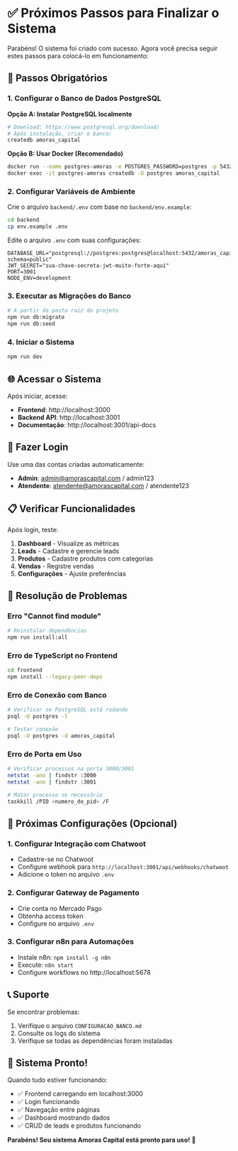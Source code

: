 # ✅ Próximos Passos para Finalizar o Sistema

Parabéns! O sistema foi criado com sucesso. Agora você precisa seguir estes passos para colocá-lo em funcionamento:

## 🚨 Passos Obrigatórios

### 1. Configurar o Banco de Dados PostgreSQL

**Opção A: Instalar PostgreSQL localmente**
```bash
# Download: https://www.postgresql.org/download/
# Após instalação, criar o banco:
createdb amoras_capital
```

**Opção B: Usar Docker (Recomendado)**
```bash
docker run --name postgres-amoras -e POSTGRES_PASSWORD=postgres -p 5432:5432 -d postgres:13
docker exec -it postgres-amoras createdb -U postgres amoras_capital
```

### 2. Configurar Variáveis de Ambiente

Crie o arquivo `backend/.env` com base no `backend/env.example`:
```bash
cd backend
cp env.example .env
```

Edite o arquivo `.env` com suas configurações:
```env
DATABASE_URL="postgresql://postgres:postgres@localhost:5432/amoras_capital?schema=public"
JWT_SECRET="sua-chave-secreta-jwt-muito-forte-aqui"
PORT=3001
NODE_ENV=development
```

### 3. Executar as Migrações do Banco

```bash
# A partir da pasta raiz do projeto
npm run db:migrate
npm run db:seed
```

### 4. Iniciar o Sistema

```bash
npm run dev
```

## 🌐 Acessar o Sistema

Após iniciar, acesse:
- **Frontend**: http://localhost:3000
- **Backend API**: http://localhost:3001
- **Documentação**: http://localhost:3001/api-docs

## 🔑 Fazer Login

Use uma das contas criadas automaticamente:
- **Admin**: admin@amorascapital.com / admin123
- **Atendente**: atendente@amorascapital.com / atendente123

## 📋 Verificar Funcionalidades

Após login, teste:
1. **Dashboard** - Visualize as métricas
2. **Leads** - Cadastre e gerencie leads
3. **Produtos** - Cadastre produtos com categorias
4. **Vendas** - Registre vendas
5. **Configurações** - Ajuste preferências

## 🔧 Resolução de Problemas

### Erro "Cannot find module"
```bash
# Reinstalar dependências
npm run install:all
```

### Erro de TypeScript no Frontend
```bash
cd frontend
npm install --legacy-peer-deps
```

### Erro de Conexão com Banco
```bash
# Verificar se PostgreSQL está rodando
psql -U postgres -l

# Testar conexão
psql -U postgres -d amoras_capital
```

### Erro de Porta em Uso
```bash
# Verificar processos na porta 3000/3001
netstat -ano | findstr :3000
netstat -ano | findstr :3001

# Matar processo se necessário
taskkill /PID <numero_do_pid> /F
```

## 🚀 Próximas Configurações (Opcional)

### 1. Configurar Integração com Chatwoot
- Cadastre-se no Chatwoot
- Configure webhook para `http://localhost:3001/api/webhooks/chatwoot`
- Adicione o token no arquivo `.env`

### 2. Configurar Gateway de Pagamento
- Crie conta no Mercado Pago
- Obtenha access token
- Configure no arquivo `.env`

### 3. Configurar n8n para Automações
- Instale n8n: `npm install -g n8n`
- Execute: `n8n start`
- Configure workflows no http://localhost:5678

## 📞 Suporte

Se encontrar problemas:
1. Verifique o arquivo `CONFIGURACAO_BANCO.md`
2. Consulte os logs do sistema
3. Verifique se todas as dependências foram instaladas

## 🎉 Sistema Pronto!

Quando tudo estiver funcionando:
- ✅ Frontend carregando em localhost:3000
- ✅ Login funcionando
- ✅ Navegação entre páginas
- ✅ Dashboard mostrando dados
- ✅ CRUD de leads e produtos funcionando

**Parabéns! Seu sistema Amoras Capital está pronto para uso!** 🌸 